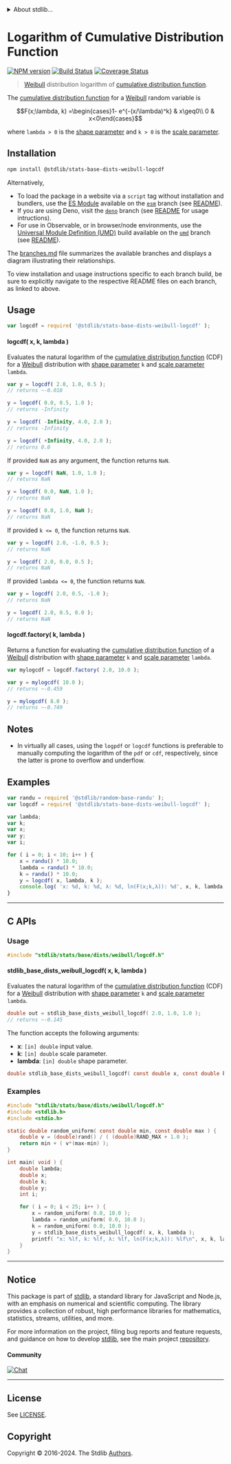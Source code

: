 <!--

@license Apache-2.0

Copyright (c) 2018 The Stdlib Authors.

Licensed under the Apache License, Version 2.0 (the "License");
you may not use this file except in compliance with the License.
You may obtain a copy of the License at

   http://www.apache.org/licenses/LICENSE-2.0

Unless required by applicable law or agreed to in writing, software
distributed under the License is distributed on an "AS IS" BASIS,
WITHOUT WARRANTIES OR CONDITIONS OF ANY KIND, either express or implied.
See the License for the specific language governing permissions and
limitations under the License.

-->


<details>
  <summary>
    About stdlib...
  </summary>
  <p>We believe in a future in which the web is a preferred environment for numerical computation. To help realize this future, we've built stdlib. stdlib is a standard library, with an emphasis on numerical and scientific computation, written in JavaScript (and C) for execution in browsers and in Node.js.</p>
  <p>The library is fully decomposable, being architected in such a way that you can swap out and mix and match APIs and functionality to cater to your exact preferences and use cases.</p>
  <p>When you use stdlib, you can be absolutely certain that you are using the most thorough, rigorous, well-written, studied, documented, tested, measured, and high-quality code out there.</p>
  <p>To join us in bringing numerical computing to the web, get started by checking us out on <a href="https://github.com/stdlib-js/stdlib">GitHub</a>, and please consider <a href="https://opencollective.com/stdlib">financially supporting stdlib</a>. We greatly appreciate your continued support!</p>
</details>

# Logarithm of Cumulative Distribution Function

[![NPM version][npm-image]][npm-url] [![Build Status][test-image]][test-url] [![Coverage Status][coverage-image]][coverage-url] <!-- [![dependencies][dependencies-image]][dependencies-url] -->

> [Weibull][weibull-distribution] distribution logarithm of [cumulative distribution function][cdf].

<section class="intro">

The [cumulative distribution function][cdf] for a [Weibull][weibull-distribution] random variable is

<!-- <equation class="equation" label="eq:weibull_cdf" align="center" raw="F(x;\lambda, k) =\begin{cases}1- e^{-(x/\lambda)^k} & x\geq0\\ 0 & x<0\end{cases}" alt="Cumulative distribution function for a Weibull distribution."> -->

```math
F(x;\lambda, k) =\begin{cases}1- e^{-(x/\lambda)^k} & x\geq0\\ 0 & x<0\end{cases}
```

<!-- <div class="equation" align="center" data-raw-text="F(x;\lambda, k) =\begin{cases}1- e^{-(x/\lambda)^k} &amp; x\geq0\\ 0 &amp; x&lt;0\end{cases}" data-equation="eq:weibull_cdf">
    <img src="https://cdn.jsdelivr.net/gh/stdlib-js/stdlib@e2f64e6ec3d2c31743d067b73ccd26699c52be67/lib/node_modules/@stdlib/stats/base/dists/weibull/logcdf/docs/img/equation_weibull_cdf.svg" alt="Cumulative distribution function for a Weibull distribution.">
    <br>
</div> -->

<!-- </equation> -->

where `lambda > 0` is the [shape parameter][shape] and `k > 0` is the [scale parameter][scale].

</section>

<!-- /.intro -->

<section class="installation">

## Installation

```bash
npm install @stdlib/stats-base-dists-weibull-logcdf
```

Alternatively,

-   To load the package in a website via a `script` tag without installation and bundlers, use the [ES Module][es-module] available on the [`esm`][esm-url] branch (see [README][esm-readme]).
-   If you are using Deno, visit the [`deno`][deno-url] branch (see [README][deno-readme] for usage intructions).
-   For use in Observable, or in browser/node environments, use the [Universal Module Definition (UMD)][umd] build available on the [`umd`][umd-url] branch (see [README][umd-readme]).

The [branches.md][branches-url] file summarizes the available branches and displays a diagram illustrating their relationships.

To view installation and usage instructions specific to each branch build, be sure to explicitly navigate to the respective README files on each branch, as linked to above.

</section>

<section class="usage">

## Usage

```javascript
var logcdf = require( '@stdlib/stats-base-dists-weibull-logcdf' );
```

#### logcdf( x, k, lambda )

Evaluates the natural logarithm of the [cumulative distribution function][cdf] (CDF) for a [Weibull][weibull-distribution] distribution with [shape parameter][shape] `k` and [scale parameter][scale] `lambda`.

```javascript
var y = logcdf( 2.0, 1.0, 0.5 );
// returns ~-0.018

y = logcdf( 0.0, 0.5, 1.0 );
// returns -Infinity

y = logcdf( -Infinity, 4.0, 2.0 );
// returns -Infinity

y = logcdf( +Infinity, 4.0, 2.0 );
// returns 0.0
```

If provided `NaN` as any argument, the function returns `NaN`.

```javascript
var y = logcdf( NaN, 1.0, 1.0 );
// returns NaN

y = logcdf( 0.0, NaN, 1.0 );
// returns NaN

y = logcdf( 0.0, 1.0, NaN );
// returns NaN
```

If provided `k <= 0`, the function returns `NaN`.

```javascript
var y = logcdf( 2.0, -1.0, 0.5 );
// returns NaN

y = logcdf( 2.0, 0.0, 0.5 );
// returns NaN
```

If provided `lambda <= 0`, the function returns `NaN`.

```javascript
var y = logcdf( 2.0, 0.5, -1.0 );
// returns NaN

y = logcdf( 2.0, 0.5, 0.0 );
// returns NaN
```

#### logcdf.factory( k, lambda )

Returns a function for evaluating the [cumulative distribution function][cdf] of a [Weibull][weibull-distribution] distribution with [shape parameter][shape] `k` and [scale parameter][scale] `lambda`. 

```javascript
var mylogcdf = logcdf.factory( 2.0, 10.0 );

var y = mylogcdf( 10.0 );
// returns ~-0.459

y = mylogcdf( 8.0 );
// returns ~-0.749
```

</section>

<!-- /.usage -->

<section class="notes">

## Notes

-   In virtually all cases, using the `logpdf` or `logcdf` functions is preferable to manually computing the logarithm of the `pdf` or `cdf`, respectively, since the latter is prone to overflow and underflow.

</section>

<!-- /.notes -->

<section class="examples">

## Examples

<!-- eslint no-undef: "error" -->

```javascript
var randu = require( '@stdlib/random-base-randu' );
var logcdf = require( '@stdlib/stats-base-dists-weibull-logcdf' );

var lambda;
var k;
var x;
var y;
var i;

for ( i = 0; i < 10; i++ ) {
    x = randu() * 10.0;
    lambda = randu() * 10.0;
    k = randu() * 10.0;
    y = logcdf( x, lambda, k );
    console.log( 'x: %d, k: %d, λ: %d, ln(F(x;k,λ)): %d', x, k, lambda, y );
}
```

</section>

<!-- /.examples -->

<!-- C interface documentation. -->

* * *

<section class="c">

## C APIs

<!-- Section to include introductory text. Make sure to keep an empty line after the intro `section` element and another before the `/section` close. -->

<section class="intro">

</section>

<!-- /.intro -->

<!-- C usage documentation. -->

<section class="usage">

### Usage

```c
#include "stdlib/stats/base/dists/weibull/logcdf.h"
```

#### stdlib_base_dists_weibull_logcdf( x, k, lambda )

Evaluates the natural logarithm of the [cumulative distribution function][cdf] (CDF) for a [Weibull][weibull-distribution] distribution with [shape parameter][shape] `k` and [scale parameter][scale] `lambda`.

```c
double out = stdlib_base_dists_weibull_logcdf( 2.0, 1.0, 1.0 );
// returns ~-0.145
```

The function accepts the following arguments:

-   **x**: `[in] double` input value.
-   **k**: `[in] double` scale parameter.
-   **lambda**: `[in] double` shape parameter.

```c
double stdlib_base_dists_weibull_logcdf( const double x, const double k, const double lambda );
```

</section>

<!-- /.usage -->

<!-- C API usage notes. Make sure to keep an empty line after the `section` element and another before the `/section` close. -->

<section class="notes">

</section>

<!-- /.notes -->

<!-- C API usage examples. -->

<section class="examples">

### Examples

```c
#include "stdlib/stats/base/dists/weibull/logcdf.h"
#include <stdlib.h>
#include <stdio.h>

static double random_uniform( const double min, const double max ) {
    double v = (double)rand() / ( (double)RAND_MAX + 1.0 );
    return min + ( v*(max-min) );
}

int main( void ) {
    double lambda;
    double x;
    double k;
    double y;
    int i;

    for ( i = 0; i < 25; i++ ) {
        x = random_uniform( 0.0, 10.0 );
        lambda = random_uniform( 0.0, 10.0 );
        k = random_uniform( 0.0, 10.0 );
        y = stdlib_base_dists_weibull_logcdf( x, k, lambda );
        printf( "x: %lf, k: %lf, λ: %lf, ln(F(x;k,λ)): %lf\n", x, k, lambda, y );
    }
}
```

</section>

<!-- /.examples -->

</section>

<!-- /.c -->

<!-- Section for related `stdlib` packages. Do not manually edit this section, as it is automatically populated. -->

<section class="related">

</section>

<!-- /.related -->

<!-- Section for all links. Make sure to keep an empty line after the `section` element and another before the `/section` close. -->


<section class="main-repo" >

* * *

## Notice

This package is part of [stdlib][stdlib], a standard library for JavaScript and Node.js, with an emphasis on numerical and scientific computing. The library provides a collection of robust, high performance libraries for mathematics, statistics, streams, utilities, and more.

For more information on the project, filing bug reports and feature requests, and guidance on how to develop [stdlib][stdlib], see the main project [repository][stdlib].

#### Community

[![Chat][chat-image]][chat-url]

---

## License

See [LICENSE][stdlib-license].


## Copyright

Copyright &copy; 2016-2024. The Stdlib [Authors][stdlib-authors].

</section>

<!-- /.stdlib -->

<!-- Section for all links. Make sure to keep an empty line after the `section` element and another before the `/section` close. -->

<section class="links">

[npm-image]: http://img.shields.io/npm/v/@stdlib/stats-base-dists-weibull-logcdf.svg
[npm-url]: https://npmjs.org/package/@stdlib/stats-base-dists-weibull-logcdf

[test-image]: https://github.com/stdlib-js/stats-base-dists-weibull-logcdf/actions/workflows/test.yml/badge.svg?branch=main
[test-url]: https://github.com/stdlib-js/stats-base-dists-weibull-logcdf/actions/workflows/test.yml?query=branch:main

[coverage-image]: https://img.shields.io/codecov/c/github/stdlib-js/stats-base-dists-weibull-logcdf/main.svg
[coverage-url]: https://codecov.io/github/stdlib-js/stats-base-dists-weibull-logcdf?branch=main

<!--

[dependencies-image]: https://img.shields.io/david/stdlib-js/stats-base-dists-weibull-logcdf.svg
[dependencies-url]: https://david-dm.org/stdlib-js/stats-base-dists-weibull-logcdf/main

-->

[chat-image]: https://img.shields.io/gitter/room/stdlib-js/stdlib.svg
[chat-url]: https://app.gitter.im/#/room/#stdlib-js_stdlib:gitter.im

[stdlib]: https://github.com/stdlib-js/stdlib

[stdlib-authors]: https://github.com/stdlib-js/stdlib/graphs/contributors

[umd]: https://github.com/umdjs/umd
[es-module]: https://developer.mozilla.org/en-US/docs/Web/JavaScript/Guide/Modules

[deno-url]: https://github.com/stdlib-js/stats-base-dists-weibull-logcdf/tree/deno
[deno-readme]: https://github.com/stdlib-js/stats-base-dists-weibull-logcdf/blob/deno/README.md
[umd-url]: https://github.com/stdlib-js/stats-base-dists-weibull-logcdf/tree/umd
[umd-readme]: https://github.com/stdlib-js/stats-base-dists-weibull-logcdf/blob/umd/README.md
[esm-url]: https://github.com/stdlib-js/stats-base-dists-weibull-logcdf/tree/esm
[esm-readme]: https://github.com/stdlib-js/stats-base-dists-weibull-logcdf/blob/esm/README.md
[branches-url]: https://github.com/stdlib-js/stats-base-dists-weibull-logcdf/blob/main/branches.md

[stdlib-license]: https://raw.githubusercontent.com/stdlib-js/stats-base-dists-weibull-logcdf/main/LICENSE

[cdf]: https://en.wikipedia.org/wiki/Cumulative_distribution_function

[weibull-distribution]: https://en.wikipedia.org/wiki/Weibull_distribution

[shape]: https://en.wikipedia.org/wiki/Shape_parameter

[scale]: https://en.wikipedia.org/wiki/Scale_parameter

</section>

<!-- /.links -->
